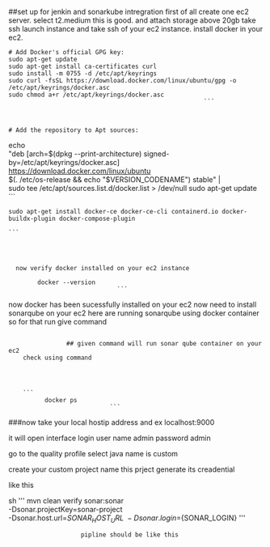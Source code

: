 ##set up for jenkin and sonarkube intregration
first of all create one ec2 server.
select t2.medium this is good. and attach storage above 20gb
take ssh launch instance and take ssh of your ec2 instance.
install docker in your ec2.
```
# Add Docker's official GPG key:
sudo apt-get update
sudo apt-get install ca-certificates curl
sudo install -m 0755 -d /etc/apt/keyrings
sudo curl -fsSL https://download.docker.com/linux/ubuntu/gpg -o /etc/apt/keyrings/docker.asc
sudo chmod a+r /etc/apt/keyrings/docker.asc
                                                      ```



# Add the repository to Apt sources:

```
echo \
  "deb [arch=$(dpkg --print-architecture) signed-by=/etc/apt/keyrings/docker.asc] https://download.docker.com/linux/ubuntu \
  $(. /etc/os-release && echo "$VERSION_CODENAME") stable" | \
  sudo tee /etc/apt/sources.list.d/docker.list > /dev/null
sudo apt-get update
                        ```




```
sudo apt-get install docker-ce docker-ce-cli containerd.io docker-buildx-plugin docker-compose-plugin
                                                                                                         ```
                                                                                                         
                                                                                                         
                                                                                                         
                                                                                                         
  now verify docker installed on your ec2 instance 
  ```
            docker --version
                                  ```


                                  
now docker has been sucessfully installed on your ec2
now need to install sonarqube on your ec2
here are running sonarqube using docker container so for that run give command




``` docker run -d --name sonar -p 9000:9000 sonarqube:lts-community 
 ```




                    ## given command will run sonar qube container on your ec2 
        check using command




        ```
              docker ps 
                                ```



###now take your local hostip address and ex localhost:9000

it will open interface
login user name     admin
password            admin



go to the quality profile select java name is custom

create your custom project name this prject generate its creadential 

like this 

sh '''
                            mvn clean verify sonar:sonar \
                            -Dsonar.projectKey=sonar-project \
                            -Dsonar.host.url=${SONAR_HOST_URL} \
                            -Dsonar.login=${SONAR_LOGIN}
                        '''

                        pipline should be like this 

